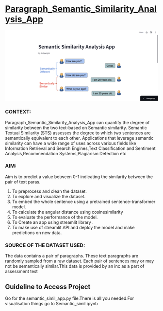 
# [Paragraph_Semantic_Similarity_Analysis_App](https://paragraphsemanticsimilarityanalysisapp-6v59zwnbnfenxsgmahygf7.streamlit.app/)
![preview img](/semanticapp.png)

<h3>CONTEXT:</h3>
Paragraph_Semantic_Similarity_Analysis_App can quantify the degree of similarity between the two text-based on Semantic similarity. Semantic Textual Similarity (STS) assesses the degree to which two sentences are semantically equivalent to each other. Applications that leverage semantic similarity can have a wide range of uses across various fields like Information Retrieval and Search Engines,Text Classification and Sentiment Analysis,Recommendation Systems,Plagiarism Detection etc

<h3>AIM:</h3>
Aim is to predict a value between 0-1 indicating the similarity between the pair of text paras.

1. To preprocess and clean the dataset.
2. To explore and visualize the dataset.
3. To embed the whole sentence using a pretrained sentence-transformer model.
4. To calculate the angular distance using cosinesimilarity
5. To evaluate the performance of the model.
6. To Create an app using streamlit library   .
7. To make use of streamlit API and deploy the model and make predictions on new data.

<h3>SOURCE OF THE DATASET USED:</h3>
The data contains a pair of paragraphs. These text paragraphs are randomly sampled from a raw dataset. Each pair of sentences may or may not be semantically similar.This data is provided by an inc as a part of assessment test


<h2>Guideline to Access Project</h2>

Go for the semantic_simil_app.py file.There is all you needed.For visualisation things go to Semantic_simil.ipynb


